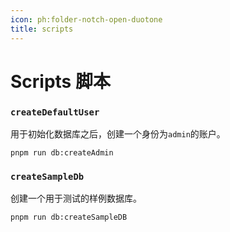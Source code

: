 ```yaml
---
icon: ph:folder-notch-open-duotone
title: scripts
---
```


# Scripts 脚本

### `createDefaultUser`

用于初始化数据库之后，创建一个身份为`admin`的账户。

```shell
pnpm run db:createAdmin
```

### `createSampleDb`

创建一个用于测试的样例数据库。

```shell
pnpm run db:createSampleDB
```
